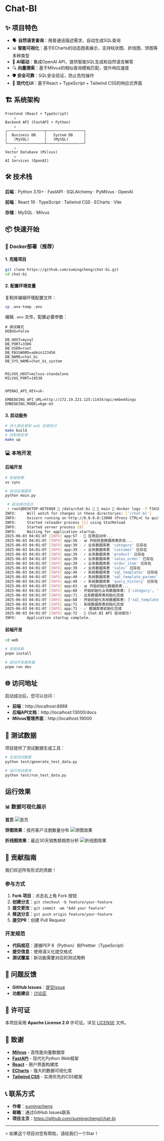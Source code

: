 # Chat-BI

## ✨ 项目特色

- 🗣️ **自然语言查询**：用普通话描述需求，自动生成SQL查询
- 📊 **智能可视化**：基于ECharts的动态图表展示，支持柱状图、折线图、饼图等多种类型
- 🧠 **AI驱动**：集成OpenAI API，提供智能SQL生成和自然语言解答
- 🔍 **向量搜索**：基于Milvus的相似查询模板匹配，提升响应速度
- 🛡️ **安全可靠**：SQL安全验证，防止危险操作
- 📱 **现代化UI**：基于React + TypeScript + Tailwind CSS的响应式界面

## 🏗️ 系统架构

```
Frontend (React + TypeScript)
    ↓
Backend API (FastAPI + Python)
    ↓
┌─────────────────┬─────────────────┐
│  Business DB    │   System DB     │
│   (MySQL)       │   (MySQL)       │
└─────────────────┴─────────────────┘
    ↓
Vector Database (Milvus)
    ↓
AI Services (OpenAI)
```

## 🛠️ 技术栈

**后端**：Python 3.10+ · FastAPI · SQLAlchemy · PyMilvus · OpenAI

**前端**：React 19 · TypeScript · Tailwind CSS · ECharts · Vite

**存储**：MySQL · Milvus

## 📦 快速开始

### 🐳 Docker部署（推荐）

#### 1. 克隆项目
```bash
git clone https://github.com/sumingcheng/chat-bi.git
cd chat-bi
```

#### 2. 配置环境变量
复制并编辑环境配置文件：
```bash
cp .env-temp .env
```

编辑 `.env` 文件，配置必要参数：
```env
# 调试模式
DEBUG=False

DB_HOST=mysql
DB_PORT=3306
DB_USER=root
DB_PASSWORD=admin123456
DB_NAME=chat_bi
DB_SYS_NAME=chat_bi_system


MILVUS_HOST=milvus-standalone
MILVUS_PORT=19530


OPENAI_API_KEY=sk-

EMBEDDING_API_URL=http://172.19.221.125:11434/api/embeddings
EMBEDDING_MODEL=bge-m3
```

#### 3. 启动服务
```bash
# 进入根目录和 web 目录执行 
make build
# 回到根目录
make up 
```

### 💻 本地开发

#### 后端开发
```bash
# 安装依赖
uv sync

# 启动后端服务
python main.py
```

```bash
 # 启动成功显示
 ⚡ root@DESKTOP-AETE0Q9  /data/chat-bi   main  docker logs -f f341b3959a99
INFO:     Will watch for changes in these directories: ['/chat-bi']
INFO:     Uvicorn running on http://0.0.0.0:13000 (Press CTRL+C to quit)
INFO:     Started reloader process [1] using StatReload
INFO:     Started server process [8]
INFO:     Waiting for application startup.
2025-06-03 04:01:07 [INFO] app:57 - 🚀 应用启动中...
2025-06-03 04:01:07 [INFO] app:58 - 📊 开始检查数据库表状态...
2025-06-03 04:01:07 [INFO] app:39 - ✓ 业务数据库表 'category' 已存在
2025-06-03 04:01:07 [INFO] app:39 - ✓ 业务数据库表 'customer' 已存在
2025-06-03 04:01:07 [INFO] app:39 - ✓ 业务数据库表 'product' 已存在
2025-06-03 04:01:07 [INFO] app:39 - ✓ 业务数据库表 'sales_order' 已存在
2025-06-03 04:01:07 [INFO] app:39 - ✓ 业务数据库表 'order_item' 已存在
2025-06-03 04:01:07 [INFO] app:39 - ✓ 业务数据库表 'sales' 已存在
2025-06-03 04:01:07 [INFO] app:49 - ✓ 系统数据库表 'sql_templates' 已存在
2025-06-03 04:01:07 [INFO] app:49 - ✓ 系统数据库表 'sql_template_params' 已存在
2025-06-03 04:01:07 [INFO] app:49 - ✓ 系统数据库表 'query_history' 已存在
2025-06-03 04:01:07 [INFO] app:63 - 📊 开始初始化数据库表...
2025-06-03 04:01:07 [INFO] app:68 - 开始初始化业务数据库表: ['category', 'customer', 'product', 'sales_order', 'order_item', 'sales']
2025-06-03 04:01:07 [INFO] app:71 - 业务数据库表初始化完成
2025-06-03 04:01:07 [INFO] app:68 - 开始初始化系统数据库表: ['sql_templates', 'sql_template_params', 'query_history']
2025-06-03 04:01:07 [INFO] app:71 - 系统数据库表初始化完成
2025-06-03 04:01:07 [INFO] app:71 - ✅ 数据库表初始化完成
2025-06-03 04:01:07 [INFO] app:72 - 🎉 Chat-BI API 启动成功！
INFO:     Application startup complete.
```

#### 前端开发
```bash
cd web

# 安装依赖
pnpm install

# 启动开发服务器
pnpm run dev
```

## 🌐 访问地址

启动成功后，您可以访问：

- **前端**：http://localhost:8888
- **后端API文档**：http://localhost:13000/docs
- **Milvus管理界面**：http://localhost:19000

## 🧪 测试数据

项目提供了测试数据生成工具：

```bash
# 生成测试数据
python test/generate_test_data.py

# 运行测试查询
python test/run_test_data.py
```

## 运行效果

### 📊 数据可视化展示
**首页**
![首页](images/index.png)

**饼图效果**：按月客户注册数量分布
![饼图效果](images/pie.png)

**折线图效果**：最近30天销售额趋势分析
![折线图效果](images/line.png)

## 🤝 贡献指南

我们欢迎所有形式的贡献！

### 参与方式

1. **Fork 项目**：点击右上角 Fork 按钮
2. **创建分支**：`git checkout -b feature/your-feature`
3. **提交更改**：`git commit -am "Add your feature"`
4. **推送分支**：`git push origin feature/your-feature`
5. **提交PR**：创建 Pull Request

### 开发规范

- **代码规范**：遵循PEP 8（Python）和Prettier（TypeScript）
- **提交信息**：使用语义化提交格式
- **测试覆盖**：新功能需要对应的测试用例

## 🐛 问题反馈

- **GitHub Issues**：[提交Issue](https://github.com/sumingcheng/chat-bi/issues)
- **功能建议**：[讨论区](https://github.com/sumingcheng/chat-bi/discussions)

## 📄 许可证

本项目采用 **Apache License 2.0** 许可证。详见 [LICENSE](LICENSE) 文件。

## 🙏 致谢

- **[Milvus](https://milvus.io/)** - 高性能向量数据库
- **[FastAPI](https://fastapi.tiangolo.com/)** - 现代化Python Web框架  
- **[React](https://reactjs.org/)** - 用户界面构建库
- **[ECharts](https://echarts.apache.org/)** - 强大的数据可视化库
- **[Tailwind CSS](https://tailwindcss.com/)** - 实用优先的CSS框架

## 📞 联系方式

- **作者**：[sumingcheng](https://github.com/sumingcheng)
- **邮箱**：通过GitHub Issues联系
- **项目主页**：https://github.com/sumingcheng/chat-bi

---

⭐ 如果这个项目对您有帮助，请给我们一个Star！
